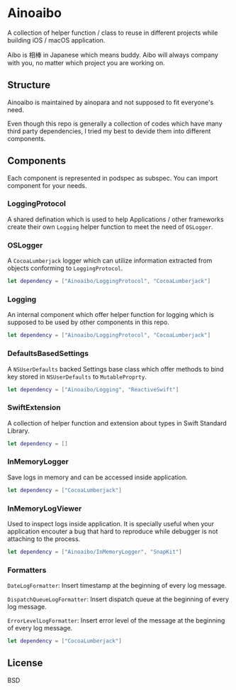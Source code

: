 # Ainoaibo

A collection of helper function / class to reuse in different projects while building iOS / macOS application.

Aibo is 相棒 in Japanese which means buddy. Aibo will always company with you, no matter which project you are working on.

## Structure
Ainoaibo is maintained by ainopara and not supposed to fit everyone's need.

Even though this repo is generally a collection of codes which have many third party dependencies, I tried my best to devide them into different components.

## Components
Each component is represented in podspec as subspec. You can import component for your needs.

### LoggingProtocol
A shared defination which is used to help Applications / other frameworks create their own `Logging` helper function to meet the need of `OSLogger`.

### OSLogger
A `CocoaLumberjack` logger which can utilize information extracted from objects conforming to `LoggingProtocol`.

```swift
let dependency = ["Ainoaibo/LoggingProtocol", "CocoaLumberjack"]
```

### Logging
An internal component which offer helper function for logging which is supposed to be used by other components in this repo.

```swift
let dependency = ["Ainoaibo/LoggingProtocol", "CocoaLumberjack"]
```

### DefaultsBasedSettings
A `NSUserDefaults` backed Settings base class which offer methods to bind key stored in `NSUserDefaults` to `MutableProprty`.

```swift
let dependency = ["Ainoaibo/Logging", "ReactiveSwift"]
```

### SwiftExtension
A collection of helper function and extension about types in Swift Standard Library.

```swift
let dependency = []
```

### InMemoryLogger
Save logs in memory and can be accessed inside application.

```swift
let dependency = ["CocoaLumberjack"]
```

### InMemoryLogViewer
Used to inspect logs inside application. It is specially useful when your application encouter a bug that hard to reproduce while debugger is not attaching to the process.

```swift
let dependency = ["Ainoaibo/InMemoryLogger", "SnapKit"]
```

### Formatters

`DateLogFormatter`: Insert timestamp at the beginning of every log message.

`DispatchQueueLogFormatter`: Insert dispatch queue at the beginning of every log message.

`ErrorLevelLogFormatter`: Insert error level of the message at the beginning of every log message.

```swift
let dependency = ["CocoaLumberjack"]
```

## License
BSD